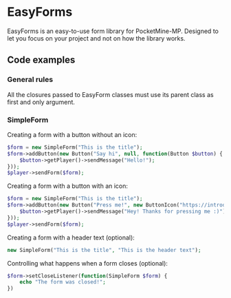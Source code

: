 # EasyForms

EasyForms is an easy-to-use form library for PocketMine-MP. Designed to let you focus on your project and not on how the library works.

## Code examples

### General rules

All the closures passed to EasyForm classes must use its parent class as first and only argument.

### SimpleForm

Creating a form with a button without an icon:
```php
$form = new SimpleForm("This is the title");
$form->addButton(new Button("Say hi", null, function(Button $button) {
    $button->getPlayer()->sendMessage("Hello!");
}));
$player->sendForm($form);
```

Creating a form with a button with an icon:
```php
$form = new SimpleForm("This is the title");
$form->addButton(new Button("Press me!", new ButtonIcon("https://introduce-the-image-url.here"), function(Button $button) {
    $button->getPlayer()->sendMessage("Hey! Thanks for pressing me :)");
}));
$player->sendForm($form);
```

Creating a form with a header text (optional):
```php
new SimpleForm("This is the title", "This is the header text");
```

Controlling what happens when a form closes (optional):
```php
$form->setCloseListener(function(SimpleForm $form) {
    echo "The form was closed!";
})
```





